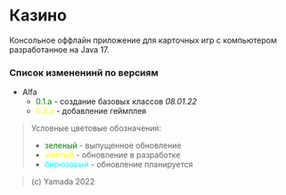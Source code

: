 # Казино

Консольное оффлайн приложение для карточных игр с компьютером разработанное 
на Java 17.

### Список измененинй по версиям

- Alfa
  - <span style="color:green">0.1.a</span> - создание базовых классов _08.01.22_
  - <span style="color:yellow">0.2.a</span> - добавление геймплея


> Условные цветовые обозначения:
> - <span style="color:green">зеленый</span> - выпущенное обновление
> - <span style="color:yellow">желтый</span> - обновление в разработке
> - <span style="color:cyan">бирюзовый</span> - обновление планируется 


> (c) Yamada 2022